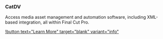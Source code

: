 ### CatDV

Access media asset management and automation software, including XML-based integration, all within Final Cut Pro.

[!button text="Learn More" target="blank" variant="info"](https://www.squarebox.com/fcpx/)